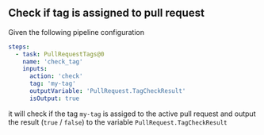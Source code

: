 ## Check if tag is assigned to pull request

Given the following pipeline configuration

```yaml
steps:
  - task: PullRequestTags@0
    name: 'check_tag'
    inputs:
      action: 'check'
      tag: 'my-tag'
      outputVariable: 'PullRequest.TagCheckResult'
      isOutput: true
```

it will check if the tag `my-tag` is assiged to the active pull request and output the result (`true` / `false`) to the variable `PullRequest.TagCheckResult`
